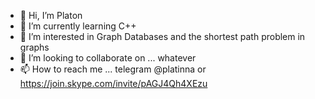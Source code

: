 - 👋 Hi, I’m Platon
- 🌱 I’m currently learning C++
- 👀 I’m interested in Graph Databases and the shortest path problem in graphs
- 💞️ I’m looking to collaborate on ... whatever
- 📫 How to reach me ... telegram @platinna or https://join.skype.com/invite/pAGJ4Qh4XEzu

<!---
PlatInna/PlatInna is a ✨ special ✨ repository because its `README.md` (this file) appears on your GitHub profile.
You can click the Preview link to take a look at your changes.
--->
